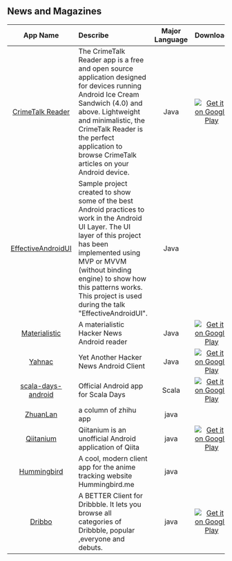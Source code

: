 ## News and Magazines  
App Name                   | Describe                  | Major Language             | Download 
:------------------------: | :------------------------ | :------------------------: | :------------------------: 
[CrimeTalk Reader](https://github.com/JohnPersano/CrimeTalk-Reader) | The CrimeTalk Reader app is a free and open source application designed for devices running Android Ice Cream Sandwich (4.0) and above. Lightweight and minimalistic, the CrimeTalk Reader is the perfect application to browse CrimeTalk articles on your Android device. | Java |  [![Get it on Google Play](https://developer.android.com/images/brand/en_app_rgb_wo_45.png)](https://play.google.com/store/apps/details?id=uk.org.crimetalk)     
[EffectiveAndroidUI](https://github.com/pedrovgs/EffectiveAndroidUI) | Sample project created to show some of the best Android practices to work in the Android UI Layer. The UI layer of this project has been implemented using MVP or MVVM (without binding engine) to show how this patterns works. This project is used during the talk "EffectiveAndroidUI". | Java |     
[Materialistic](https://github.com/hidroh/materialistic) | A materialistic Hacker News Android reader | Java | [![Get it on Google Play](https://developer.android.com/images/brand/en_app_rgb_wo_45.png)](https://play.google.com/store/apps/details?id=io.github.hidroh.materialistic)  
[Yahnac](https://github.com/malmstein/yahnac) | Yet Another Hacker News Android Client | Java | [![Get it on Google Play](https://developer.android.com/images/brand/en_app_rgb_wo_45.png)](https://play.google.com/store/apps/details?id=com.malmstein.yahnac)  
[scala-days-android](https://github.com/47deg/scala-days-android) | Official Android app for Scala Days | Scala | [![Get it on Google Play](https://developer.android.com/images/brand/en_app_rgb_wo_45.png)](https://play.google.com/store/apps/details?id=com.fortysevendeg.android.scaladays)  
[ZhuanLan](https://github.com/bxbxbai/ZhuanLan) | a column of zhihu app | java |  
[Qiitanium](https://github.com/ogaclejapan/Qiitanium) | Qiitanium is an unofficial Android application of Qiita | java | [![Get it on Google Play](https://developer.android.com/images/brand/en_app_rgb_wo_45.png)](https://play.google.com/store/apps/details?id=com.ogaclejapan.qiitanium)
[Hummingbird](https://github.com/xiprox/Hummingbird-for-Android) | A cool, modern client app for the anime tracking website Hummingbird.me | java |
[Dribbo](https://github.com/ikew0ng/Dribbo) | A BETTER Client for Dribbble. It lets you browse all categories of Dribbble, popular ,everyone and debuts. | java |[![Get it on Google Play](https://developer.android.com/images/brand/en_app_rgb_wo_45.png)](https://play.google.com/store/apps/details?id=com.refactech.driibo)


